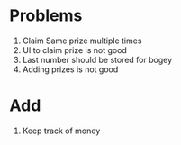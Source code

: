 # Problems #

1) Claim Same prize multiple times
2) UI to claim prize is not good
3) Last number should be stored for bogey
4) Adding prizes is not good

# Add #

1) Keep track of money
